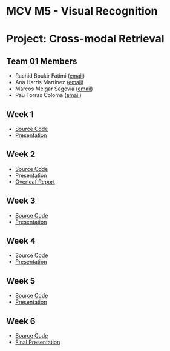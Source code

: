 # MCV M5 - Visual Recognition
# Project: Cross-modal Retrieval
## Team 01 Members
- Rachid Boukir Fatimi ([email](mailto:rachid.boukir@autonoma.cat))
- Ana Harris Martinez ([email](mailto:ana.harris@autonoma.cat))
- Marcos Melgar Segovia ([email](mailto:marcos.melgar@autonoma.cat))
- Pau Torras Coloma ([email](mailto:pau.torras@autonoma.cat))


## Week 1
- [Source Code](https://github.com/rachidboukiruab/MCV_2022_M5_Project/tree/main/w1)
- [Presentation](https://docs.google.com/presentation/d/19YQ7s_8ByzJ1BZyVU_JO5324FHF7J5Br/edit?usp=sharing&ouid=104480624974973402770&rtpof=true&sd=true)

## Week 2
- [Source Code](https://github.com/rachidboukiruab/MCV_2022_M5_Project/tree/main/w2)
- [Presentation](https://docs.google.com/presentation/d/1v5r_07RMY4hAS6mP0izvmg65WxiAMQGa/edit?usp=sharing&ouid=104480624974973402770&rtpof=true&sd=true)
- [Overleaf Report](https://www.overleaf.com/read/yvkmxgrjkhhv)

## Week 3
- [Source Code](https://github.com/rachidboukiruab/MCV_2022_M5_Project/tree/main/w3)
- [Presentation](https://docs.google.com/presentation/d/1v5r_07RMY4hAS6mP0izvmg65WxiAMQGa/edit?usp=sharing&ouid=104480624974973402770&rtpof=true&sd=true)

## Week 4
- [Source Code](https://github.com/rachidboukiruab/MCV_2022_M5_Project/tree/main/w4)
- [Presentation](link)

## Week 5
- [Source Code](https://github.com/rachidboukiruab/MCV_2022_M5_Project/tree/main/w5)
- [Presentation](link)

## Week 6
- [Source Code](https://github.com/rachidboukiruab/MCV_2022_M5_Project/tree/main/w6)
- [Final Presentation](link)
